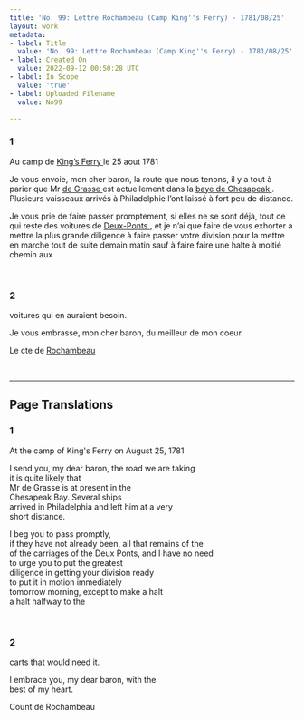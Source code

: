 ```yaml
---
title: 'No. 99: Lettre Rochambeau (Camp King''s Ferry) - 1781/08/25'
layout: work
metadata:
- label: Title
  value: 'No. 99: Lettre Rochambeau (Camp King''s Ferry) - 1781/08/25'
- label: Created On
  value: 2022-09-12 00:50:28 UTC
- label: In Scope
  value: 'true'
- label: Uploaded Filename
  value: No99

---
```

<div class="pages">
<div id="page-32541572">
<h3><a name="page-32541572">1</a></h3>
<div class="page-content">
<p>Au camp de <a href="../subjects/32163335" title=" King’s Ferry "> King’s Ferry </a> le 25 aout 1781</p>
<p>Je vous envoie, mon cher baron, la route que <span class="line-break"> </span>nous tenons, il y a tout à parier que <span class="line-break"> </span>Mr <a href="../subjects/32163014" title=" de Grasse "> de Grasse </a> est actuellement dans la<span class="line-break"> </span><a href="../subjects/32163336" title=" baye de Chesapeak "> baye de Chesapeak </a>. Plusieurs vaisseaux <span class="line-break"> </span>arrivés à Philadelphie l’ont laissé à fort<span class="line-break"> </span>peu de distance.</p>
<p>Je vous prie de faire passer promptement, <span class="line-break"> </span>si elles ne se sont déjà, tout ce qui reste des <span class="line-break"> </span>voitures de <a href="../subjects/32163262" title=" Deux-Ponts "> Deux-Ponts </a>, et je n’ai que faire <span class="line-break"> </span>de vous exhorter à mettre la plus grande <span class="line-break"> </span>diligence à faire passer votre division <span class="line-break"> </span>pour la mettre en marche tout de <span class="line-break"> </span>suite demain matin sauf à faire faire<span class="line-break"> </span>une halte à moitié chemin aux </p>
</div>
</div>
<br />
<div id="page-32541573">
<h3><a name="page-32541573">2</a></h3>
<div class="page-content">
<p>voitures qui en auraient besoin.</p>
<p>Je vous embrasse, mon cher baron, du <span class="line-break"> </span>meilleur de mon coeur.</p>
<p>Le cte de <a href="../subjects/32162815" title=" Rochambeau "> Rochambeau </a> <span class="line-break"> </span></p>
</div>
</div>
<br />
</div>
<hr />
<h2 class="divider">Page Translations</h2>
<div class="pages">
<div id="translation-32541572">
<h3>1</h3>
<div class="page-content">
<p>At the camp of King's Ferry on August 25, 1781</p>
<p>I send you, my dear baron, the road we are taking<br/>
it is quite likely that<br/>
Mr de Grasse is at present in the<br/>
Chesapeak Bay. Several ships<br/>
arrived in Philadelphia and left him at a very<br/>
short distance.</p>
<p>I beg you to pass promptly,<br/>
if they have not already been, all that remains of the<br/>
of the carriages of the Deux Ponts, and I have no need <br/>
to urge you to put the greatest<br/>
diligence in getting your division ready <br/>
to put it in motion immediately<br/>
tomorrow morning, except to make a halt<br/>
a halt halfway to the</p>
</div>
</div>
<br />
<div id="translation-32541573">
<h3>2</h3>
<div class="page-content">
<p>carts that would need it.</p>
<p>I embrace you, my dear baron, with the<br/>
best of my heart.</p>
<p>Count de Rochambeau</p>
</div>
</div>
<br />
</div>
